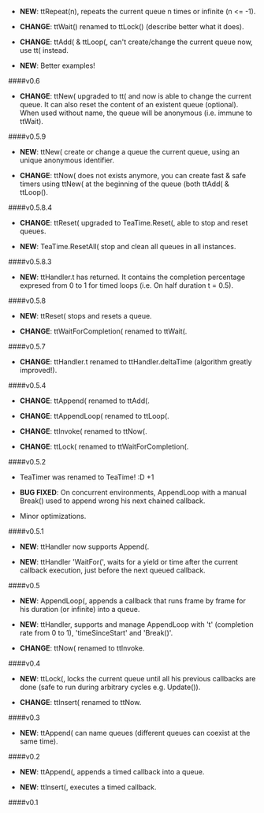 - **NEW**: ttRepeat(n), repeats the current queue n times or infinite (n <=
  -1).

- **CHANGE**: ttWait() renamed to ttLock() (describe better what it does).

- **CHANGE**: ttAdd( & ttLoop(, can't create/change the current queue now, use
  tt( instead.

- **NEW**: Better examples!

####v0.6

- **CHANGE**: ttNew( upgraded to tt( and now is able to change the current
  queue. It can also reset the content of an existent queue (optional). When
  used without name, the queue will be anonymous (i.e. immune to ttWait).

####v0.5.9

- **NEW**: ttNew( create or change a queue the current queue, using an unique
  anonymous identifier.

- **CHANGE**: ttNow( does not exists anymore, you can create fast & safe
  timers using ttNew( at the beginning of the queue (both ttAdd( & ttLoop().

####v0.5.8.4

- **CHANGE**: ttReset( upgraded to TeaTime.Reset(, able to stop and reset
  queues.

- **NEW**: TeaTime.ResetAll( stop and clean all queues in all instances.

####v0.5.8.3

- **NEW**: ttHandler.t has returned. It contains the completion percentage
  expresed from 0 to 1 for timed loops (i.e. On half duration t = 0.5).

####v0.5.8

- **NEW**: ttReset( stops and resets a queue.

- **CHANGE**: ttWaitForCompletion( renamed to ttWait(.

####v0.5.7

- **CHANGE**: ttHandler.t renamed to ttHandler.deltaTime (algorithm greatly
  improved!).

####v0.5.4

- **CHANGE**: ttAppend( renamed to ttAdd(.

- **CHANGE**: ttAppendLoop( renamed to ttLoop(.

- **CHANGE**: ttInvoke( renamed to ttNow(.

- **CHANGE**: ttLock( renamed to ttWaitForCompletion(.

####v0.5.2

- TeaTimer was renamed to TeaTime! :D +1

- **BUG FIXED**: On concurrent environments, AppendLoop with a manual Break()
  used to append wrong his next chained callback.

- Minor optimizations.

####v0.5.1

- **NEW**: ttHandler now supports Append(.

- **NEW**: ttHandler 'WaitFor(', waits for a yield or time after the current
  callback execution, just before the next queued callback.

####v0.5

- **NEW**: AppendLoop(, appends a callback that runs frame by frame for his
  duration (or infinite) into a queue.

- **NEW**: ttHandler, supports and manage AppendLoop with 't' (completion rate
  from 0 to 1), 'timeSinceStart' and 'Break()'.

- **CHANGE**: ttNow( renamed to ttInvoke.

####v0.4

- **NEW**: ttLock(, locks the current queue until all his previous callbacks
  are done (safe to run during arbitrary cycles e.g. Update()).

- **CHANGE**: ttInsert( renamed to ttNow.

####v0.3

- **NEW**: ttAppend( can name queues (different queues can coexist at the same
  time).

####v0.2

- **NEW**: ttAppend(, appends a timed callback into a queue.

- **NEW**: ttInsert(, executes a timed callback.

####v0.1
